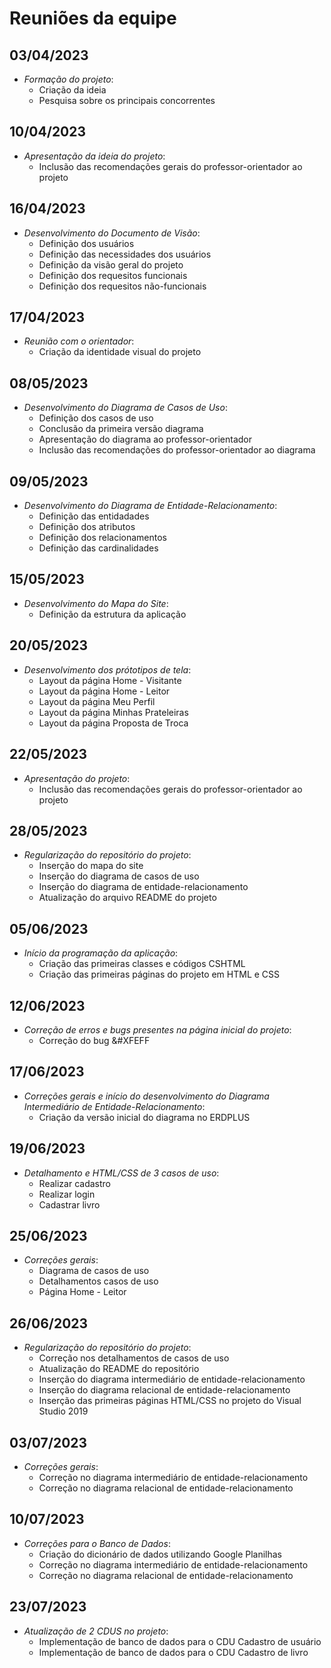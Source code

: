# Reuniões da equipe

## 03/04/2023
- *Formação do projeto*:
  - Criação da ideia
  - Pesquisa sobre os principais concorrentes

## 10/04/2023
- *Apresentação da ideia do projeto*: 
  - Inclusão das recomendações gerais do professor-orientador ao projeto
  
## 16/04/2023
- *Desenvolvimento do Documento de Visão*: 
  - Definição dos usuários
  - Definição das necessidades dos usuários
  - Definição da visão geral do projeto
  - Definição dos requesitos funcionais
  - Definição dos requesitos não-funcionais

## 17/04/2023
- *Reunião com o orientador*: 
  - Criação da identidade visual do projeto

## 08/05/2023
- *Desenvolvimento do Diagrama de Casos de Uso*:
  - Definição dos casos de uso
  - Conclusão da primeira versão diagrama
  - Apresentação do diagrama ao professor-orientador
  - Inclusão das recomendações do professor-orientador ao diagrama

## 09/05/2023
- *Desenvolvimento do Diagrama de Entidade-Relacionamento*: 
  - Definição das entidadades
  - Definição dos atributos
  - Definição dos relacionamentos
  - Definição das cardinalidades
  
## 15/05/2023
- *Desenvolvimento do Mapa do Site*: 
  - Definição da estrutura da aplicação

## 20/05/2023
- *Desenvolvimento dos prótotipos de tela*: 
  - Layout da página Home - Visitante
  - Layout da página Home - Leitor
  - Layout da página Meu Perfil
  - Layout da página Minhas Prateleiras
  - Layout da página Proposta de Troca

## 22/05/2023
- *Apresentação do projeto*: 
  - Inclusão das recomendações gerais do professor-orientador ao projeto

## 28/05/2023
- *Regularização do repositório do projeto*: 
  - Inserção do mapa do site
  - Inserção do diagrama de casos de uso
  - Inserção do diagrama de entidade-relacionamento
  - Atualização do arquivo README do projeto

## 05/06/2023
- *Início da programação da aplicação*: 
  - Criação das primeiras classes e códigos CSHTML 
  - Criação das primeiras páginas do projeto em HTML e CSS

## 12/06/2023
- *Correção de erros e bugs presentes na página inicial do projeto*: 
  - Correção do bug &#XFEFF

## 17/06/2023
- *Correções gerais e início do desenvolvimento do Diagrama Intermediário de Entidade-Relacionamento*:
  - Criação da versão inicial do diagrama no ERDPLUS

## 19/06/2023
- *Detalhamento e HTML/CSS de 3 casos de uso*:
  - Realizar cadastro
  - Realizar login
  - Cadastrar livro

## 25/06/2023
- *Correções gerais*:
  - Diagrama de casos de uso
  - Detalhamentos casos de uso
  - Página Home - Leitor

## 26/06/2023
- *Regularização do repositório do projeto*:
  - Correção nos detalhamentos de casos de uso
  - Atualização do README do repositório
  - Inserção do diagrama intermediário de entidade-relacionamento
  - Inserção do diagrama relacional de entidade-relacionamento
  - Inserção das primeiras páginas HTML/CSS no projeto do Visual Studio 2019

## 03/07/2023
- *Correções gerais*:
  - Correção no diagrama intermediário de entidade-relacionamento
  - Correção no diagrama relacional de entidade-relacionamento

## 10/07/2023
- *Correções para o Banco de Dados*:
  - Criação do dicionário de dados utilizando Google Planilhas
  - Correção no diagrama intermediário de entidade-relacionamento
  - Correção no diagrama relacional de entidade-relacionamento

## 23/07/2023
- *Atualização de 2 CDUS no projeto*:
  - Implementação de banco de dados para o CDU Cadastro de usuário
  - Implementação de banco de dados para o CDU Cadastro de livro
